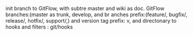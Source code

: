 init branch to GitFlow, with subtre master and wiki as doc.  GitFlow branches:(master as trunk, develop, and br
anches prefix:(feature/, bugfix/, release/, hotfix/, support/,) and version tag prefix: v, and directonary to hooks and
 filters : git/hooks
